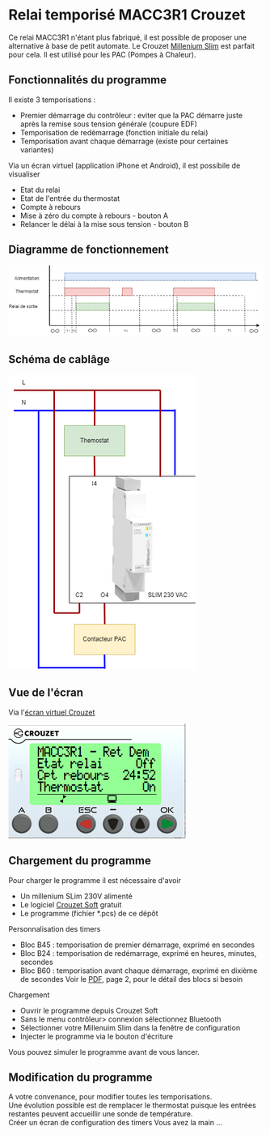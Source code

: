 # Relai temporisé MACC3R1 Crouzet

Ce relai MACC3R1 n'étant plus fabriqué, il est possible de proposer une alternative à base de petit automate. Le Crouzet [Millenium Slim](https://soda.crouzet.com/pn/?i=88983903) est parfait pour cela. Il est utilisé pour les PAC (Pompes à Chaleur).

## Fonctionnalités du programme

Il existe 3 temporisations :
- Premier démarrage du contrôleur : eviter que la PAC démarre juste après la remise sous tension générale (coupure EDF)
- Temporisation de redémarrage (fonction initiale du relai)
- Temporisation avant chaque démarrage (existe pour certaines variantes)

Via un écran virtuel (application iPhone et Android), il est possibile de visualiser 
- Etat du relai
- Etat de l'entrée du thermostat
- Compte à rebours
- Mise à zéro du compte à rebours - bouton A
- Relancer le délai à la mise sous tension - bouton B

## Diagramme de fonctionnement

![Diagramme de fonctionnement](./res/MACC3R1_Diagramme_u.drawio.png)

## Schéma de cablâge

![cablage](./res/MACC3-Cablage.drawio.png)

## Vue de l'écran

Via l'[écran virtuel Crouzet](https://www.crouzet.com/produits/controleurs-automatisme/software/crouzet-virtual-display/)  

![ecran](./res/ecran.png)

## Chargement du programme

Pour charger le programme il est nécessaire d'avoir 
- Un millenium SLim 230V alimenté
- Le logiciel [Crouzet Soft](https://www.crouzet.com/softwares/download) gratuit
- Le programme (fichier *.pcs) de ce dépôt

Personnalisation des timers
- Bloc B45 : temporisation de premier démarrage, exprimé en secondes
- Bloc B24 : temporisation de redémarrage, exprimé en heures, minutes, secondes
- Bloc B60 : temporisation avant chaque démarrage, exprimé en dixième de secondes
Voir le [PDF](./res/Slim_Timer_ACC3_Universel.pdf), page 2, pour le détail des blocs si besoin

Chargement  
- Ouvrir le programme depuis Crouzet Soft
- Sans le menu contrôleur> connexion sélectionnez Bluetooth
- Sélectionner votre Millenuim Slim dans la fenêtre de configuration
- Injecter le programme via le bouton d'écriture

Vous pouvez simuler le programme avant de vous lancer.

## Modification du programme

A votre convenance, pour modifier toutes les temporisations.  
Une évolution possible est de remplacer le thermostat puisque les entrées restantes peuvent accueillir une sonde de température.  
Créer un écran de configuration des timers
Vous avez la main ...


